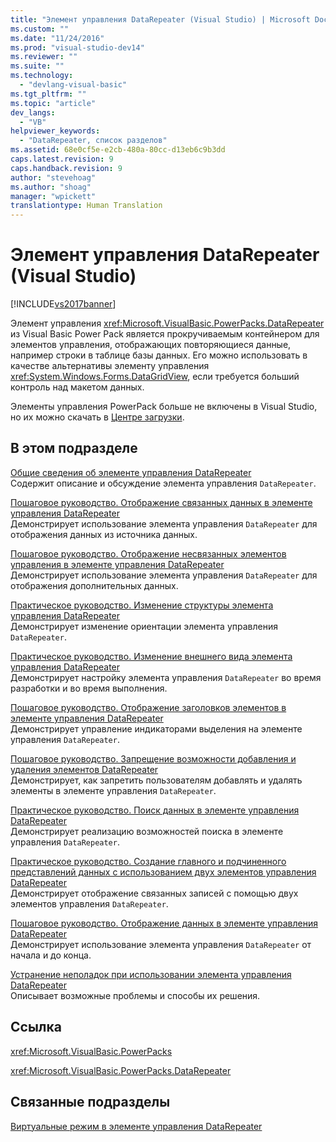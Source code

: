 ```yaml
---
title: "Элемент управления DataRepeater (Visual Studio) | Microsoft Docs"
ms.custom: ""
ms.date: "11/24/2016"
ms.prod: "visual-studio-dev14"
ms.reviewer: ""
ms.suite: ""
ms.technology: 
  - "devlang-visual-basic"
ms.tgt_pltfrm: ""
ms.topic: "article"
dev_langs: 
  - "VB"
helpviewer_keywords: 
  - "DataRepeater, список разделов"
ms.assetid: 68e0cf5e-e2cb-480a-80cc-d13eb6c9b3dd
caps.latest.revision: 9
caps.handback.revision: 9
author: "stevehoag"
ms.author: "shoag"
manager: "wpickett"
translationtype: Human Translation
---
```

# Элемент управления DataRepeater (Visual Studio)
[!INCLUDE[vs2017banner](../../../csharp/includes/vs2017banner.md)]

Элемент управления <xref:Microsoft.VisualBasic.PowerPacks.DataRepeater> из Visual Basic Power Pack является прокручиваемым контейнером для элементов управления, отображающих повторяющиеся данные, например строки в таблице базы данных. Его можно использовать в качестве альтернативы элементу управления <xref:System.Windows.Forms.DataGridView>, если требуется больший контроль над макетом данных.  
  
 Элементы управления PowerPack больше не включены в Visual Studio, но их можно скачать в [Центре загрузки](http://www.microsoft.com/en-us/download/details.aspx?id=25169).  
  
## В этом подразделе  
 [Общие сведения об элементе управления DataRepeater](../../../visual-basic/developing-apps/windows-forms/introduction-to-the-datarepeater-control-visual-studio.md)  
 Содержит описание и обсуждение элемента управления `DataRepeater`.  
  
 [Пошаговое руководство. Отображение связанных данных в элементе управления DataRepeater](../../../visual-basic/developing-apps/windows-forms/how-to-display-bound-data-in-a-datarepeater-control-visual-studio.md)  
 Демонстрирует использование элемента управления `DataRepeater` для отображения данных из источника данных.  
  
 [Пошаговое руководство. Отображение несвязанных элементов управления в элементе управления DataRepeater](../../../visual-basic/developing-apps/windows-forms/how-to-display-unbound-controls-in-a-datarepeater-control-visual-studio.md)  
 Демонстрирует использование элемента управления `DataRepeater` для отображения дополнительных данных.  
  
 [Практическое руководство. Изменение структуры элемента управления DataRepeater](../../../visual-basic/developing-apps/windows-forms/how-to-change-the-layout-of-a-datarepeater-control-visual-studio.md)  
 Демонстрирует изменение ориентации элемента управления `DataRepeater`.  
  
 [Практическое руководство. Изменение внешнего вида элемента управления DataRepeater](../../../visual-basic/developing-apps/windows-forms/how-to-change-the-appearance-of-a-datarepeater-control-visual-studio.md)  
 Демонстрирует настройку элемента управления `DataRepeater` во время разработки и во время выполнения.  
  
 [Пошаговое руководство. Отображение заголовков элементов в элементе управления DataRepeater](../../../visual-basic/developing-apps/windows-forms/how-to-display-item-headers-in-a-datarepeater-control-visual-studio.md)  
 Демонстрирует управление индикаторами выделения на элементе управления `DataRepeater`.  
  
 [Пошаговое руководство. Запрещение возможности добавления и удаления элементов DataRepeater](../../../visual-basic/developing-apps/windows-forms/how-to-disable-adding-and-deleting-datarepeater-items-visual-studio.md)  
 Демонстрирует, как запретить пользователям добавлять и удалять элементы в элементе управления `DataRepeater`.  
  
 [Практическое руководство. Поиск данных в элементе управления DataRepeater](../../../visual-basic/developing-apps/windows-forms/how-to-search-data-in-a-datarepeater-control-visual-studio.md)  
 Демонстрирует реализацию возможностей поиска в элементе управления `DataRepeater`.  
  
 [Практическое руководство. Создание главного и подчиненного представлений данных с использованием двух элементов управления DataRepeater](../../../visual-basic/developing-apps/windows-forms/how-to-create-a-master-detail-form-by-using-two-datarepeater-controls.md)  
 Демонстрирует отображение связанных записей с помощью двух элементов управления `DataRepeater`.  
  
 [Пошаговое руководство. Отображение данных в элементе управления DataRepeater](../../../visual-basic/developing-apps/windows-forms/walkthrough-displaying-data-in-a-datarepeater-control-visual-studio.md)  
 Демонстрирует использование элемента управления `DataRepeater` от начала и до конца.  
  
 [Устранение неполадок при использовании элемента управления DataRepeater](../../../visual-basic/developing-apps/windows-forms/troubleshooting-the-datarepeater-control-visual-studio.md)  
 Описывает возможные проблемы и способы их решения.  
  
## Ссылка  
 <xref:Microsoft.VisualBasic.PowerPacks>  
  
 <xref:Microsoft.VisualBasic.PowerPacks.DataRepeater>  
  
## Связанные подразделы  
 [Виртуальные режим в элементе управления DataRepeater](../../../visual-basic/developing-apps/windows-forms/virtual-mode-in-the-datarepeater-control-visual-studio.md)